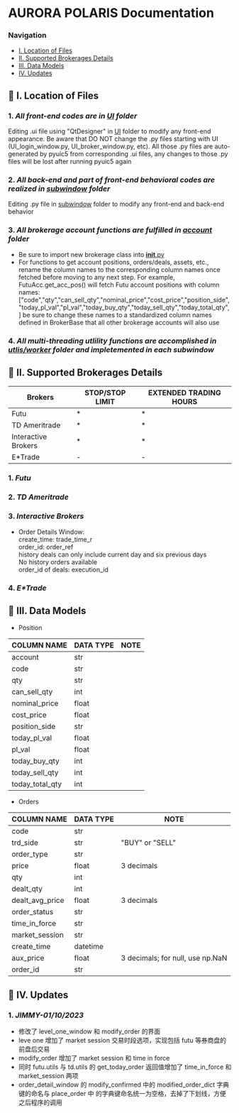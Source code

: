 # AURORA POLARIS Documentation

### Navigation
- [I. Location of Files](#triangular_flag_on_post-i-location-of-files)
- [II. Supported Brokerages Details](#triangular_flag_on_post-ii-supported-brokerages-details)
- [III. Data Models](#triangular_flag_on_post-iii-data-models)
- [IV. Updates](#triangular_flag_on_post-iv-updates)



## :triangular_flag_on_post: I. Location of Files
### 1. *All front-end codes are in [UI](/UI) folder*
Editing .ui file using "QtDesigner" in [UI](/UI) folder to modify any front-end appearance. Be aware that DO NOT change the .py files starting with UI (UI_login_window.py, UI_broker_window.py, etc). All those .py files are auto-generated by pyuic5 from corresponding .ui files, any changes to those .py files will be lost after running pyuic5 again
### 2. *All back-end and part of front-end behavioral codes are realized in [subwindow](/subwindow) folder*
Editing .py file in [subwindow](/subwindow) folder to modify any front-end and back-end behavior
### 3. *All brokerage account functions are fulfilled in [account](/account) folder*
- Be sure to import new brokerage class into [__init__.py](account/__init__.py)
- For functions to get account positions, orders/deals, assets, etc., rename the column names to the corresponding column names once fetched before moving to any next step. For example, FutuAcc.get_acc_pos() will fetch Futu account positions with column names:
      ["code","qty","can_sell_qty","nominal_price","cost_price","position_side","today_pl_val","pl_val","today_buy_qty","today_sell_qty","today_total_qty",]
      be sure to change these names to a standardized column names defined in BrokerBase that all other brokerage accounts will also use
### 4. *All multi-threading utlility functions are accomplished in [utlis/worker](utils/worker) folder and impletemented in each subwindow*

## :triangular_flag_on_post: II. Supported Brokerages Details
| Brokers  | STOP/STOP LIMIT | EXTENDED TRADING HOURS  |
| ---------| --------------- | ----------------------- |
| Futu | * | * |
| TD Ameritrade  | * | * |
| Interactive Brokers  | * | * |
| E\*Trade  | - | - |
### 1. *Futu*
### 2. *TD Ameritrade*
### 3. *Interactive Brokers*
- Order Details Window:  
create_time: trade_time_r  
order_id: order_ref  
history deals can only include current day and six previous days  
No history orders available  
order_id of deals: execution_id
### 4. *E\*Trade*

## :triangular_flag_on_post: III. Data Models
- Position  
  
| COLUMN NAME | DATA TYPE | NOTE |
| ----------- | --------- | ---- |
| account | str |
| code | str |
| qty | str |
| can_sell_qty | int |
| nominal_price | float |
| cost_price | float |
| position_side | str |
| today_pl_val | float |
| pl_val | float |
| today_buy_qty | int |
| today_sell_qty | int |
| today_total_qty | int |

- Orders  
  
| COLUMN NAME | DATA TYPE | NOTE |
| ----------- | --------- | ---- |
| code | str | |
| trd_side | str | "BUY" or "SELL"|
| order_type | str ||
| price | float |3 decimals|
| qty | int ||
| dealt_qty | int |
| dealt_avg_price | float | 3 decimals|
| order_status | str ||
| time_in_force | str ||
| market_session | str ||
| create_time | datetime ||
| aux_price | float | 3 decimals; for null, use np.NaN|
| order_id | str ||


## :triangular_flag_on_post: IV. Updates
### 1. *JIMMY-01/10/2023*
- 修改了 level_one_window 和 modify_order 的界面
- leve one 增加了 market session 交易时段选项，实现包括 futu 等券商盘的前盘后交易
- modify_order 增加了 market session 和 time in force
- 同时 futu.utils 与 td.utils 的 get_today_order 返回值增加了 time_in_force 和 market_session 两项
- order_detail_window 的 modify_confirmed 中的 modified_order_dict 字典键的命名与 place_order 中
的字典键命名统一为空格，去掉了下划线，方便之后程序的调用
